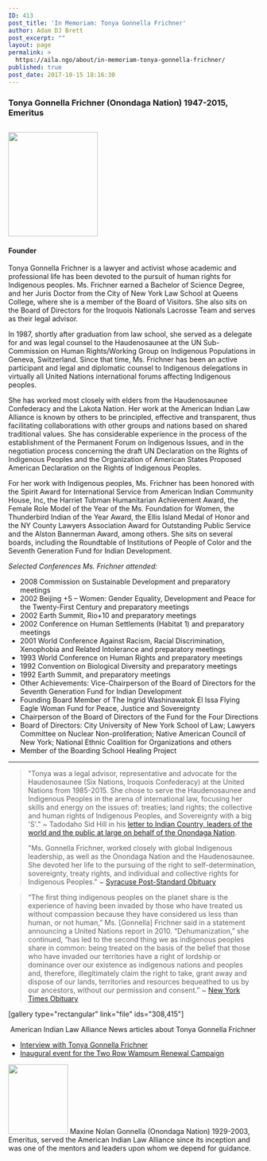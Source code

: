 ```yaml
---
ID: 413
post_title: 'In Memoriam: Tonya Gonnella Frichner'
author: Adam DJ Brett
post_excerpt: ""
layout: page
permalink: >
  https://aila.ngo/about/in-memoriam-tonya-gonnella-frichner/
published: true
post_date: 2017-10-15 18:16:30
---
```

<h3>Tonya Gonnella Frichner (Onondaga Nation) 1947-2015, Emeritus</h3>
<div>
<div>
<h2><a href="https://aila.ngo/wp-content/uploads/2013/12/frichner.jpg"><img src="https://aila.ngo/wp-content/uploads/2013/12/frichner.jpg" alt="" width="180" height="210" /></a></h2>
<h4><strong>Founder</strong></h4>
Tonya Gonnella Frichner is a lawyer and activist whose academic and professional life has been devoted to the pursuit of human rights for Indigenous peoples. Ms. Frichner earned a Bachelor of Science Degree, and her Juris Doctor from the City of New York Law School at Queens College, where she is a member of the Board of Visitors. She also sits on the Board of Directors for the Iroquois Nationals Lacrosse Team and serves as their legal advisor.

In 1987, shortly after graduation from law school, she served as a delegate for and was legal counsel to the Haudenosaunee at the UN Sub-Commission on Human Rights/Working Group on Indigenous Populations in Geneva, Switzerland. Since that time, Ms. Frichner has been an active participant and legal and diplomatic counsel to Indigenous delegations in virtually all United Nations international forums affecting Indigenous peoples.

She has worked most closely with elders from the Haudenosaunee Confederacy and the Lakota Nation. Her work at the American Indian Law Alliance is known by others to be principled, effective and transparent, thus facilitating collaborations with other groups and nations based on shared traditional values. She has considerable experience in the process of the establishment of the Permanent Forum on Indigenous Issues, and in the negotiation process concerning the draft UN Declaration on the Rights of Indigenous Peoples and the Organization of American States Proposed American Declaration on the Rights of Indigenous Peoples.

For her work with Indigenous peoples, Ms. Frichner has been honored with the Spirit Award for International Service from American Indian Community House, Inc, the Harriet Tubman Humanitarian Achievement Award, the Female Role Model of the Year of the Ms. Foundation for Women, the Thunderbird Indian of the Year Award, the Ellis Island Medal of Honor and the NY County Lawyers Association Award for Outstanding Public Service and the Alston Bannerman Award, among others. She sits on several boards, including the Roundtable of Institutions of People of Color and the Seventh Generation Fund for Indian Development.

<em>Selected Conferences Ms. Frichner attended:</em>
<ul>
 	<li>2008 Commission on Sustainable Development and preparatory meetings</li>
 	<li>2002 Beijing +5 – Women: Gender Equality, Development and Peace for the Twenty-First Century and preparatory meetings</li>
 	<li>2002 Earth Summit, Rio+10 and preparatory meetings</li>
 	<li>2002 Conference on Human Settlements (Habitat 1) and preparatory meetings</li>
 	<li>2001 World Conference Against Racism, Racial Discrimination, Xenophobia and Related Intolerance and preparatory meetings</li>
 	<li>1993 World Conference on Human Rights and preparatory meetings</li>
 	<li>1992 Convention on Biological Diversity and preparatory meetings</li>
 	<li>1992 Earth Summit, and preparatory meetings</li>
 	<li>Other Achievements:
Vice-Chairperson of the Board of Directors for the Seventh Generation Fund for Indian Development</li>
 	<li>Founding Board Member of The Ingrid Washinawatok El Issa Flying Eagle Woman Fund for Peace, Justice and Sovereignty</li>
 	<li>Chairperson of the Board of Directors of the Fund for the Four Directions</li>
 	<li>Board of Directors: City University of New York School of Law; Lawyers Committee on Nuclear Non-proliferation; Native American Council of New York; National Ethnic Coalition for Organizations and others</li>
 	<li>Member of the Boarding School Healing Project</li>
</ul>
</div>
</div>
<div></div>

<hr />

<blockquote>"Tonya was a legal advisor, representative and advocate for the Haudenosaunee (Six Nations, Iroquois Confederacy) at the United Nations from 1985-2015. She chose to serve the Haudenosaunee and Indigenous Peoples in the arena of international law, focusing her skills and energy on the issues of: treaties; land rights; the collective and human rights of Indigenous Peoples, and Sovereignty with a big 'S'." ~ Tadodaho Sid Hill in his <a href="https://indiancountrymedianetwork.com/news/native-news/a-letter-to-indian-country-in-honor-of-tonya-gonnella-frichner/">letter to Indian Country, leaders of the world and the public at large on behalf of the Onondaga Nation</a>.

"Ms. Gonnella Frichner, worked closely with global Indigenous leadership, as well as the Onondaga Nation and the Haudenosaunee. She devoted her life to the pursuing of the right to self-determination, sovereignty, treaty rights, and individual and collective rights for Indigenous Peoples." ~ <a href="http://obits.syracuse.com/obituaries/syracuse/obituary.aspx?pid=174155754">Syracuse Post-Standard Obituary</a></blockquote>
<blockquote>“The first thing indigenous peoples on the planet share is the experience of having been invaded by those who have treated us without compassion because they have considered us less than human, or not human,” Ms. [Gonnella] Frichner said in a statement announcing a United Nations report in 2010. “Dehumanization,” she continued, “has led to the second thing we as indigenous peoples share in common: being treated on the basis of the belief that those who have invaded our territories have a right of lordship or dominance over our existence as indigenous nations and peoples and, therefore, illegitimately claim the right to take, grant away and dispose of our lands, territories and resources bequeathed to us by our ancestors, without our permission and consent.” ~ <a href="https://www.nytimes.com/2015/02/25/us/tonya-gonnella-frichner-advocate-for-indigenous-peoples-dies-at-67.html?_r=0">New York Times Obituary</a></blockquote>
<div id="pg-413-1" class="panel-grid panel-no-style" data-style="{&quot;background_display&quot;:&quot;tile&quot;,&quot;cell_alignment&quot;:&quot;flex-start&quot;}">
<div id="pgc-413-1-0" class="panel-grid-cell" data-weight="0.5">
<div id="panel-413-1-0-0" class="so-panel widget widget_media_image panel-first-child panel-last-child" data-index="1" data-style="{&quot;background_display&quot;:&quot;tile&quot;}">

[gallery type="rectangular" link="file" ids="308,415"]

</div>
</div>
<div id="pgc-413-1-1" class="panel-grid-cell" data-weight="0.5"> American Indian Law Alliance News articles about Tonya Gonnella Frichner</div>
</div>
<ul>
 	<li><a href="https://aila.ngo/about/in-memoriam-tonya-gonnella-frichner/">Interview with Tonya Gonnella Frichner</a></li>
 	<li><a href="https://aila.ngo/2017/10/inaugural-event-for-the-two-row-wampum-renewal-campaign/">Inaugural event for the Two Row Wampum Renewal Campaign</a></li>
</ul>
<img src="https://aila.ngo/wp-content/uploads/2013/12/maxine.jpg" alt="" width="120" height="140" /> Maxine Nolan Gonnella
(Onondaga Nation)
1929-2003, Emeritus,
served the American Indian Law Alliance since its inception and was one of the mentors and leaders upon whom we depend for guidance.